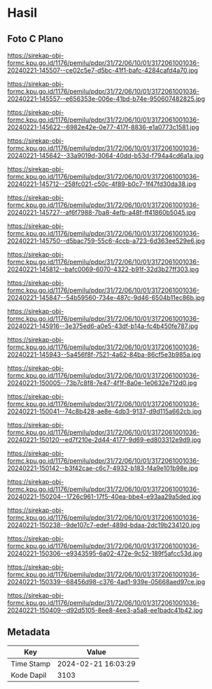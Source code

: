 # Hasil

## Foto C Plano

https://sirekap-obj-formc.kpu.go.id/1176/pemilu/pdpr/31/72/06/10/01/3172061001036-20240221-145507--ce02c5e7-d5bc-41f1-bafc-4284cafd4a70.jpg

https://sirekap-obj-formc.kpu.go.id/1176/pemilu/pdpr/31/72/06/10/01/3172061001036-20240221-145557--e656353e-006e-41bd-b74e-950607482825.jpg

https://sirekap-obj-formc.kpu.go.id/1176/pemilu/pdpr/31/72/06/10/01/3172061001036-20240221-145622--6982e42e-0e77-417f-8836-e1a0773c1581.jpg

https://sirekap-obj-formc.kpu.go.id/1176/pemilu/pdpr/31/72/06/10/01/3172061001036-20240221-145642--33a9019d-3064-40dd-b53d-f794a4cd6a1a.jpg

https://sirekap-obj-formc.kpu.go.id/1176/pemilu/pdpr/31/72/06/10/01/3172061001036-20240221-145712--258fc021-c50c-4f89-b0c7-1f47fd30da38.jpg

https://sirekap-obj-formc.kpu.go.id/1176/pemilu/pdpr/31/72/06/10/01/3172061001036-20240221-145727--af6f7988-7ba8-4efb-a48f-ff41860b5045.jpg

https://sirekap-obj-formc.kpu.go.id/1176/pemilu/pdpr/31/72/06/10/01/3172061001036-20240221-145750--d5bac759-55c6-4ccb-a723-6d363ee529e6.jpg

https://sirekap-obj-formc.kpu.go.id/1176/pemilu/pdpr/31/72/06/10/01/3172061001036-20240221-145812--bafc0069-6070-4322-b91f-32d3b27ff303.jpg

https://sirekap-obj-formc.kpu.go.id/1176/pemilu/pdpr/31/72/06/10/01/3172061001036-20240221-145847--54b59560-734e-487c-9d46-6504b11ec86b.jpg

https://sirekap-obj-formc.kpu.go.id/1176/pemilu/pdpr/31/72/06/10/01/3172061001036-20240221-145916--3e375ed6-a0e5-43df-b14a-fc4b450fe787.jpg

https://sirekap-obj-formc.kpu.go.id/1176/pemilu/pdpr/31/72/06/10/01/3172061001036-20240221-145943--5a456f8f-7521-4a62-84ba-86cf5e3b985a.jpg

https://sirekap-obj-formc.kpu.go.id/1176/pemilu/pdpr/31/72/06/10/01/3172061001036-20240221-150005--73b7c8f8-7e47-4f1f-8a0e-1e0632e712d0.jpg

https://sirekap-obj-formc.kpu.go.id/1176/pemilu/pdpr/31/72/06/10/01/3172061001036-20240221-150041--74c8b428-ae8e-4db3-9137-d9d115a662cb.jpg

https://sirekap-obj-formc.kpu.go.id/1176/pemilu/pdpr/31/72/06/10/01/3172061001036-20240221-150120--ed7f210e-2d44-4177-9d69-ed803312e9d9.jpg

https://sirekap-obj-formc.kpu.go.id/1176/pemilu/pdpr/31/72/06/10/01/3172061001036-20240221-150142--b3f42cae-c6c7-4932-b183-f4a9e101b98e.jpg

https://sirekap-obj-formc.kpu.go.id/1176/pemilu/pdpr/31/72/06/10/01/3172061001036-20240221-150204--1726c961-17f5-40ea-bbe4-e93aa29a5ded.jpg

https://sirekap-obj-formc.kpu.go.id/1176/pemilu/pdpr/31/72/06/10/01/3172061001036-20240221-150238--9de107c7-edef-489d-bdaa-2dc19b234120.jpg

https://sirekap-obj-formc.kpu.go.id/1176/pemilu/pdpr/31/72/06/10/01/3172061001036-20240221-150306--e9343595-6a02-472e-9c52-189f5afcc53d.jpg

https://sirekap-obj-formc.kpu.go.id/1176/pemilu/pdpr/31/72/06/10/01/3172061001036-20240221-150339--68456d98-c376-4ad1-939e-05668aed97ce.jpg

https://sirekap-obj-formc.kpu.go.id/1176/pemilu/pdpr/31/72/06/10/01/3172061001036-20240221-150409--d92d5105-8ee8-4ee3-a5a8-ee1badc41b42.jpg


## Metadata

| Key        | Value               |
| ---------- | ------------------- |
| Time Stamp | 2024-02-21 16:03:29 |
| Kode Dapil | 3103                |



